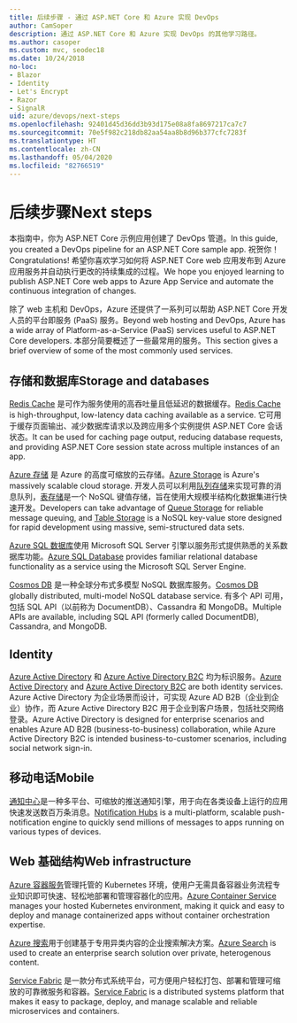 ```yaml
---
title: 后续步骤 - 通过 ASP.NET Core 和 Azure 实现 DevOps
author: CamSoper
description: 通过 ASP.NET Core 和 Azure 实现 DevOps 的其他学习路径。
ms.author: casoper
ms.custom: mvc, seodec18
ms.date: 10/24/2018
no-loc:
- Blazor
- Identity
- Let's Encrypt
- Razor
- SignalR
uid: azure/devops/next-steps
ms.openlocfilehash: 92401d45d36dd3b93d175e08a8fa8697217ca7c7
ms.sourcegitcommit: 70e5f982c218db82aa54aa8b8d96b377cfc7283f
ms.translationtype: HT
ms.contentlocale: zh-CN
ms.lasthandoff: 05/04/2020
ms.locfileid: "82766519"
---
```

# <a name="next-steps"></a><span data-ttu-id="a61d6-103">后续步骤</span><span class="sxs-lookup"><span data-stu-id="a61d6-103">Next steps</span></span>

<span data-ttu-id="a61d6-104">本指南中，你为 ASP.NET Core 示例应用创建了 DevOps 管道。</span><span class="sxs-lookup"><span data-stu-id="a61d6-104">In this guide, you created a DevOps pipeline for an ASP.NET Core sample app.</span></span> <span data-ttu-id="a61d6-105">祝贺你！</span><span class="sxs-lookup"><span data-stu-id="a61d6-105">Congratulations!</span></span> <span data-ttu-id="a61d6-106">希望你喜欢学习如何将 ASP.NET Core web 应用发布到 Azure 应用服务并自动执行更改的持续集成的过程。</span><span class="sxs-lookup"><span data-stu-id="a61d6-106">We hope you enjoyed learning to publish ASP.NET Core web apps to Azure App Service and automate the continuous integration of changes.</span></span>

<span data-ttu-id="a61d6-107">除了 web 主机和 DevOps，Azure 还提供了一系列可以帮助 ASP.NET Core 开发人员的平台即服务 (PaaS) 服务。</span><span class="sxs-lookup"><span data-stu-id="a61d6-107">Beyond web hosting and DevOps, Azure has a wide array of Platform-as-a-Service (PaaS) services useful to ASP.NET Core developers.</span></span> <span data-ttu-id="a61d6-108">本部分简要概述了一些最常用的服务。</span><span class="sxs-lookup"><span data-stu-id="a61d6-108">This section gives a brief overview of some of the most commonly used services.</span></span>

## <a name="storage-and-databases"></a><span data-ttu-id="a61d6-109">存储和数据库</span><span class="sxs-lookup"><span data-stu-id="a61d6-109">Storage and databases</span></span>

<span data-ttu-id="a61d6-110">[Redis Cache](/azure/redis-cache/) 是​​可作为服务使用的高吞吐量且低延迟的数据缓存。</span><span class="sxs-lookup"><span data-stu-id="a61d6-110">[Redis Cache](/azure/redis-cache/) is high-throughput, low-latency data caching available as a service.</span></span> <span data-ttu-id="a61d6-111">它可用于缓存页面输出、减少数据库请求以及跨应用多个实例提供 ASP.NET Core 会话状态。</span><span class="sxs-lookup"><span data-stu-id="a61d6-111">It can be used for caching page output, reducing database requests, and providing ASP.NET Core session state across multiple instances of an app.</span></span>

<span data-ttu-id="a61d6-112">[Azure 存储](/azure/storage/) 是 Azure 的高度可缩放的云存储。</span><span class="sxs-lookup"><span data-stu-id="a61d6-112">[Azure Storage](/azure/storage/) is Azure's massively scalable cloud storage.</span></span> <span data-ttu-id="a61d6-113">开发人员可以利用[队列存储](/azure/storage/queues/storage-queues-introduction)来实现可靠的消息队列，[表存储](/azure/storage/tables/table-storage-overview)是一个 NoSQL 键值存储，旨在使用大规模半结构化数据集进行快速开发。</span><span class="sxs-lookup"><span data-stu-id="a61d6-113">Developers can take advantage of [Queue Storage](/azure/storage/queues/storage-queues-introduction) for reliable message queuing, and [Table Storage](/azure/storage/tables/table-storage-overview) is a NoSQL key-value store designed for rapid development using massive, semi-structured data sets.</span></span>

<span data-ttu-id="a61d6-114">[Azure SQL 数据库](/azure/sql-database/)使用 Microsoft SQL Server 引擎以服务形式提供熟悉的关系数据库功能。</span><span class="sxs-lookup"><span data-stu-id="a61d6-114">[Azure SQL Database](/azure/sql-database/) provides familiar relational database functionality as a service using the Microsoft SQL Server Engine.</span></span>

<span data-ttu-id="a61d6-115">[Cosmos DB](/azure/cosmos-db/) 是一种全球分布式多模型 NoSQL 数据库服务。</span><span class="sxs-lookup"><span data-stu-id="a61d6-115">[Cosmos DB](/azure/cosmos-db/) globally distributed, multi-model NoSQL database service.</span></span> <span data-ttu-id="a61d6-116">有多个 API 可用，包括 SQL API（以前称为 DocumentDB）、Cassandra 和 MongoDB。</span><span class="sxs-lookup"><span data-stu-id="a61d6-116">Multiple APIs are available, including SQL API (formerly called DocumentDB), Cassandra, and MongoDB.</span></span>

## Identity

<span data-ttu-id="a61d6-117">[Azure Active Directory](/azure/active-directory/) 和 [Azure Active Directory B2C](/azure/active-directory-b2c/) 均为标识服务。</span><span class="sxs-lookup"><span data-stu-id="a61d6-117">[Azure Active Directory](/azure/active-directory/) and [Azure Active Directory B2C](/azure/active-directory-b2c/) are both identity services.</span></span> <span data-ttu-id="a61d6-118">Azure Active Directory 为企业场景而设计，可实现 Azure AD B2B（企业到企业）协作，而 Azure Active Directory B2C 用于企业到客户场景，包括社交网络登录。</span><span class="sxs-lookup"><span data-stu-id="a61d6-118">Azure Active Directory is designed for enterprise scenarios and enables Azure AD B2B (business-to-business) collaboration, while Azure Active Directory B2C is intended business-to-customer scenarios, including social network sign-in.</span></span>

## <a name="mobile"></a><span data-ttu-id="a61d6-119">移动电话</span><span class="sxs-lookup"><span data-stu-id="a61d6-119">Mobile</span></span>

<span data-ttu-id="a61d6-120">[通知中心](/azure/notification-hubs/)是一种多平台、可缩放的推送通知引擎，用于向在各类设备上运行的应用快速发送数百万条消息。</span><span class="sxs-lookup"><span data-stu-id="a61d6-120">[Notification Hubs](/azure/notification-hubs/) is a multi-platform, scalable push-notification engine to quickly send millions of messages to apps running on various types of devices.</span></span>

## <a name="web-infrastructure"></a><span data-ttu-id="a61d6-121">Web 基础结构</span><span class="sxs-lookup"><span data-stu-id="a61d6-121">Web infrastructure</span></span>

<span data-ttu-id="a61d6-122">[Azure 容器服务](/azure/aks/)管理托管的 Kubernetes 环境，使用户无需具备容器业务流程专业知识即可快速、轻松地部署和管理容器化的应用。</span><span class="sxs-lookup"><span data-stu-id="a61d6-122">[Azure Container Service](/azure/aks/) manages your hosted Kubernetes environment, making it quick and easy to deploy and manage containerized apps without container orchestration expertise.</span></span>

<span data-ttu-id="a61d6-123">[Azure 搜索](/azure/search/)用于创建基于专用异类内容的企业搜索解决方案。</span><span class="sxs-lookup"><span data-stu-id="a61d6-123">[Azure Search](/azure/search/) is used to create an enterprise search solution over private, heterogenous content.</span></span>

<span data-ttu-id="a61d6-124">[Service Fabric](/azure/service-fabric/) 是一款分布式系统平台，可方便用户轻松打包、部署和管理可缩放的可靠微服务和容器。</span><span class="sxs-lookup"><span data-stu-id="a61d6-124">[Service Fabric](/azure/service-fabric/) is a distributed systems platform that makes it easy to package, deploy, and manage scalable and reliable microservices and containers.</span></span>
